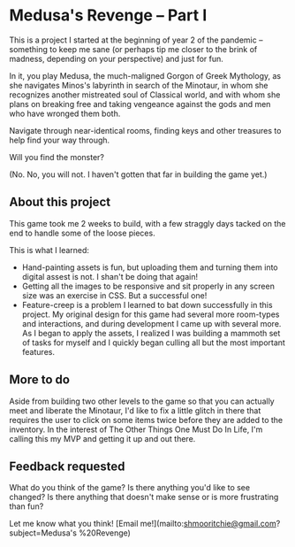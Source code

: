 # Medusa's Revenge – Part I

This is a project I started at the beginning of year 2 of the pandemic – something to keep me sane (or perhaps tip me closer to the brink of madness, depending on your perspective) and just for fun.

In it, you play Medusa, the much-maligned Gorgon of Greek Mythology, as she navigates Minos's labyrinth in search of the Minotaur, in whom she recognizes another mistreated soul of Classical world, and with whom she plans on breaking free and taking vengeance against the gods and men who have wronged them both.

Navigate through near-identical rooms, finding keys and other treasures to help find your way through.

Will you find the monster?

(No. No, you will not. I haven't gotten that far in building the game yet.)

## About this project
This game took me 2 weeks to build, with a few straggly days tacked on the end to handle some of the loose pieces.

This is what I learned: 
* Hand-painting assets is fun, but uploading them and turning them into digital assest is not. I shan't be doing that again!
* Getting all the images to be responsive and sit properly in any screen size was an exercise in CSS. But a successful one!
* Feature-creep is a problem I learned to bat down successfully in this project. My original design for this game had several more room-types and interactions, and during development I came up with several more. As I began to apply the assets, I realized I was building a mammoth set of tasks for myself and I quickly began culling all but the most important features.

## More to do
Aside from building two other levels to the game so that you can actually meet and liberate the Minotaur, I'd like to fix a little glitch in there that requires the user to click on some items twice before they are added to the inventory. In the interest of The Other Things One Must Do In Life, I'm calling this my MVP and getting it up and out there.

## Feedback requested
What do you think of the game? Is there anything you'd like to see changed? Is there anything that doesn't make sense or is more frustrating than fun?

Let me know what you think!
[Email me!](mailto:shmooritchie@gmail.com?subject=Medusa's %20Revenge)
